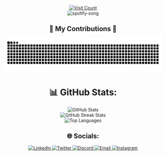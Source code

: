 <div align="center">

  <a href="https://visitcount.itsvg.in" target="_blank">
    <img src="https://visitcount.itsvg.in/api?id=bandhan-majumder&icon=0&color=0" alt="Visit Count">
  </a>

  <!--
  <h1>
    <img src="http://readme-typing-svg.herokuapp.com?font=Poppins&weight=800&duration=5002&pause=1000&color=A9F865CA&background=C1FFE000&center=true&vCenter=true&random=false&width=436&lines=Hey+everyone+%F0%9F%91%8B+!;I+am+Bandhan+Majumder!">
  </h1>
  -->

  <div>
    <img src="https://spotify-github-profile.kittinanx.com/api/view.svg?uid=31ow6w2lsgjly7zoz4qk6wlcyuyu&redirect=true][https://spotify-github-profile.kittinanx.com/api/view.svg?uid=31ow6w2lsgjly7zoz4qk6wlcyuyu&cover_image=true&theme=default&show_offline=false&background_color=121212&interchange=true&bar_color=53b14f&bar_color_cover=false" alt="spotify-song">
  </div>
  
  <div>
    <h2>🐍 My Contributions 🐍</h2>
    <img src="https://github.com/bandhan-majumder/bandhan-majumder/blob/output/github-contribution-grid-snake-dark.svg" alt="snake-svg">
  </div>

 <!--
  <div>
    <h2>🔝 Top Contributed Repo</h2>
    <img src="https://github-contributor-stats.vercel.app/api?username=bandhan-majumder&limit=6&theme=dark&combine_all_yearly_contributions=true" alt="Top Contributed Repo">
  </div>
 -->

  <div>
    <h1>📊 GitHub Stats:</h1>
    <img src="https://github-readme-stats.vercel.app/api?username=bandhan-majumder&theme=merko&hide_border=false&include_all_commits=false&count_private=false" alt="GitHub Stats">
    <br>
    <img src="https://github-readme-streak-stats.herokuapp.com/?user=bandhan-majumder&theme=merko&hide_border=false" alt="GitHub Streak Stats">
    <br>
    <img src="https://github-readme-stats.vercel.app/api/top-langs/?username=bandhan-majumder&theme=merko&hide_border=false&include_all_commits=false&count_private=false&layout=compact" alt="Top Languages">
  </div>
  
<!--
  <h3>From India 🇮🇳</h3>
  <br>
  <div>
    🔭 I’m currently working on <strong>something</strong><br>
    🌱 I’m currently learning <strong>what I need</strong><br>
    💬 Ask me about <strong>anything <a href="https://github.com/salesp07/salesp07/issues">here</a></strong><br>
    ⚡ Fun fact <strong>Orochimaru was a Python developer🐍</strong>
  </div>
-->

  
  
  <!--
  <div>
    <h2>🏆 GitHub Trophies</h2>
    <img src="https://github-profile-trophy.vercel.app/?username=bandhan-majumder&theme=gruvbox&no-frame=false&no-bg=true&margin-w=4" alt="GitHub Trophies">
  </div>
  -->

  <div>
    <h2>🌐 Socials:</h2>
    <a href="https://linkedin.com/in/bandhan-majumder-5a10a1248" target="_blank">
      <img src="https://img.shields.io/badge/LinkedIn-%230077B5.svg?logo=linkedin&logoColor=white" alt="LinkedIn">
    </a>
    <a href="https://x.com/MEbandhan" target="_blank">
      <img src="https://img.shields.io/badge/Twitter-black.svg?logo=X&logoColor=white" alt="Twitter">
    </a>
    <a href="https://discord.gg/vd9h6cvV" target="_blank">
      <img src="https://img.shields.io/badge/Discord-7289DA?logo=discord&logoColor=white" alt="Discord">
    </a>
    <a href="mailto:bandhanmajumder16@gmail.com" target="_blank">
     <img src="https://img.shields.io/badge/Email-D14836?logo=gmail&logoColor=white" alt="Email">
    </a>
    <a href="https://instagram.com/bandhan.majumder" target="_blank">
      <img src="https://img.shields.io/badge/Instagram-%23E4405F.svg?logo=Instagram&logoColor=white" alt="Instagram">
    </a>
  </div>
</div>
